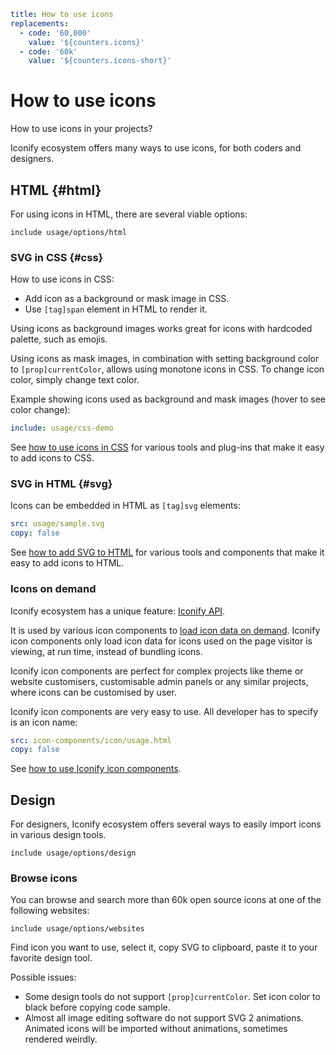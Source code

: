 ```yaml
title: How to use icons
replacements:
  - code: '60,000'
    value: '${counters.icons}'
  - code: '60k'
    value: '${counters.icons-short}'
```

# How to use icons

How to use icons in your projects?

Iconify ecosystem offers many ways to use icons, for both coders and designers.

## HTML {#html}

For using icons in HTML, there are several viable options:

`include usage/options/html`

### SVG in CSS {#css}

How to use icons in CSS:

- Add icon as a background or mask image in CSS.
- Use `[tag]span` element in HTML to render it.

Using icons as background images works great for icons with hardcoded palette, such as emojis.

Using icons as mask images, in combination with setting background color to `[prop]currentColor`, allows using monotone icons in CSS. To change icon color, simply change text color.

Example showing icons used as background and mask images (hover to see color change):

```yaml
include: usage/css-demo
```

See [how to use icons in CSS](./css/index.md) for various tools and plug-ins that make it easy to add icons to CSS.

### SVG in HTML {#svg}

Icons can be embedded in HTML as `[tag]svg` elements:

```yaml
src: usage/sample.svg
copy: false
```

See [how to add SVG to HTML](./svg/index.md) for various tools and components that make it easy to add icons to HTML.

### Icons on demand

Iconify ecosystem has a unique feature: [Iconify API](../api/index.md).

It is used by various icon components to [load icon data on demand](../api/icon-data.md). Iconify icon components only load icon data for icons used on the page visitor is viewing, at run time, instead of bundling icons.

Iconify icon components are perfect for complex projects like theme or website customisers, customisable admin panels or any similar projects, where icons can be customised by user.

Iconify icon components are very easy to use. All developer has to specify is an icon name:

```yaml
src: icon-components/icon/usage.html
copy: false
```

See [how to use Iconify icon components](../icon-components/index.md).

## Design

For designers, Iconify ecosystem offers several ways to easily import icons in various design tools.

`include usage/options/design`

### Browse icons

You can browse and search more than 60k open source icons at one of the following websites:

`include usage/options/websites`

Find icon you want to use, select it, copy SVG to clipboard, paste it to your favorite design tool.

Possible issues:

- Some design tools do not support `[prop]currentColor`. Set icon color to black before copying code sample.
- Almost all image editing software do not support SVG 2 animations. Animated icons will be imported without animations, sometimes rendered weirdly.
